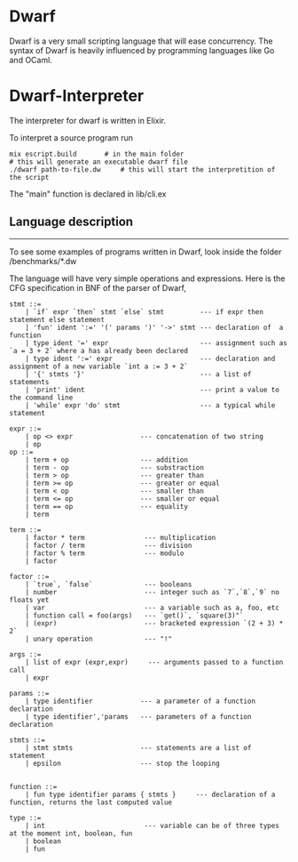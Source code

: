 # Dwarf

Dwarf is a very small scripting language that will ease concurrency.
The syntax of Dwarf is heavily influenced by programming languages like Go and OCaml.

# Dwarf-Interpreter

The interpreter for dwarf is written in Elixir. 

To interpret a source program run 

```
mix escript.build 		# in the main folder
# this will generate an executable dwarf file
./dwarf path-to-file.dw     # this will start the interpretition of the script
```

The "main" function is declared in lib/cli.ex

## Language description
-----------------------
To see some examples of programs written in Dwarf, look inside the folder /benchmarks/*.dw

The language will have very simple operations and expressions. 
Here is the CFG specification in BNF of the parser of Dwarf, 

```
stmt ::=  
	| `if` expr `then` stmt `else` stmt         --- if expr then statement else statement
	| 'fun' ident ':=' '(' params ')' '->' stmt --- declaration of  a function
	| type ident '=' expr                       --- assignment such as `a = 3 + 2` where a has already been declared
	| type ident ':=' expr                      --- declaration and assignment of a new variable `int a := 3 + 2`
	| '{' stmts '}'                             --- a list of statements
	| 'print' ident                             --- print a value to the command line
	| 'while' expr 'do' stmt                    --- a typical while statement

expr ::= 
	| op <> expr                 --- concatenation of two string
	| op
op ::=  
	| term + op                  --- addition
	| term - op                  --- substraction
	| term > op                  --- greater than
	| term >= op                 --- greater or equal
	| term < op                  --- smaller than
	| term <= op                 --- smaller or equal
	| term == op                 --- equality 
	| term
	   
term ::= 
	| factor * term               --- multiplication
	| factor / term               --- division
	| factor % term               --- modulo
	| factor

factor ::= 
	| `true`, `false`             --- booleans
	| number                      --- integer such as `7`,`8`,`9` no floats yet
	| var                         --- a variable such as a, foo, etc
	| function call = foo(args)   --- `get()`, `square(3)"`
	| (expr)                      --- bracketed expression `(2 + 3) * 2`
	| unary operation             --- "!"

args ::= 
	| list of expr (expr,expr)     --- arguments passed to a function call
	| expr

params ::= 
	| type identifier            --- a parameter of a function declaration
	| type identifier','params   --- parameters of a function declaration

stmts ::= 
	| stmt stmts                 --- statements are a list of statement
	| epsilon                    --- stop the looping


function ::= 
	| fun type identifier params { stmts }     --- declaration of a function, returns the last computed value 

type ::=  
	| int                         --- variable can be of three types at the moment int, boolean, fun
	| boolean 
	| fun
```
